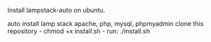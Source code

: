 Install lampstack-auto on ubuntu.

auto install lamp stack apache, php, mysql, phpmyadmin
clone this repository
	- chmod +x install.sh
	- run:
			./install.sh
